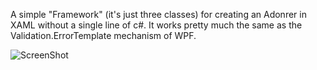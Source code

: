 A simple "Framework" (it's just three classes) for creating an Adonrer in XAML without a single line of c#. It works pretty much the same as the Validation.ErrorTemplate mechanism of WPF.

![ScreenShot](https://raw.github.com/bitbonk/Toolbox/master/XAML%20Adornment/Adornment.png)
